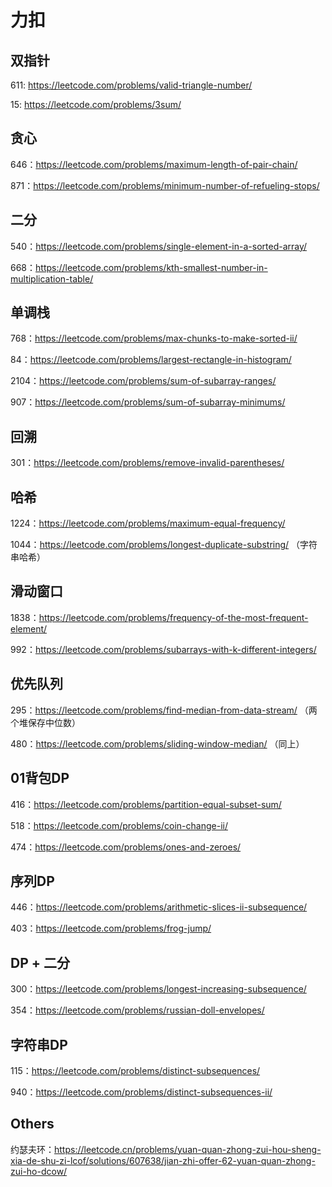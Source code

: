 # 力扣
## 双指针
611: https://leetcode.com/problems/valid-triangle-number/

15: https://leetcode.com/problems/3sum/

## 贪心
646：https://leetcode.com/problems/maximum-length-of-pair-chain/

871：https://leetcode.com/problems/minimum-number-of-refueling-stops/

## 二分
540：https://leetcode.com/problems/single-element-in-a-sorted-array/

668：https://leetcode.com/problems/kth-smallest-number-in-multiplication-table/

## 单调栈
768：https://leetcode.com/problems/max-chunks-to-make-sorted-ii/

84：https://leetcode.com/problems/largest-rectangle-in-histogram/

2104：https://leetcode.com/problems/sum-of-subarray-ranges/

907：https://leetcode.com/problems/sum-of-subarray-minimums/

## 回溯
301：https://leetcode.com/problems/remove-invalid-parentheses/

## 哈希
1224：https://leetcode.com/problems/maximum-equal-frequency/

1044：https://leetcode.com/problems/longest-duplicate-substring/ （字符串哈希）

## 滑动窗口
1838：https://leetcode.com/problems/frequency-of-the-most-frequent-element/

992：https://leetcode.com/problems/subarrays-with-k-different-integers/

## 优先队列
295：https://leetcode.com/problems/find-median-from-data-stream/ （两个堆保存中位数）

480：https://leetcode.com/problems/sliding-window-median/ （同上）

## 01背包DP
416：https://leetcode.com/problems/partition-equal-subset-sum/

518：https://leetcode.com/problems/coin-change-ii/

474：https://leetcode.com/problems/ones-and-zeroes/

## 序列DP
446：https://leetcode.com/problems/arithmetic-slices-ii-subsequence/

403：https://leetcode.com/problems/frog-jump/

## DP + 二分
300：https://leetcode.com/problems/longest-increasing-subsequence/

354：https://leetcode.com/problems/russian-doll-envelopes/

## 字符串DP
115：https://leetcode.com/problems/distinct-subsequences/

940：https://leetcode.com/problems/distinct-subsequences-ii/

## Others
约瑟夫环：https://leetcode.cn/problems/yuan-quan-zhong-zui-hou-sheng-xia-de-shu-zi-lcof/solutions/607638/jian-zhi-offer-62-yuan-quan-zhong-zui-ho-dcow/
